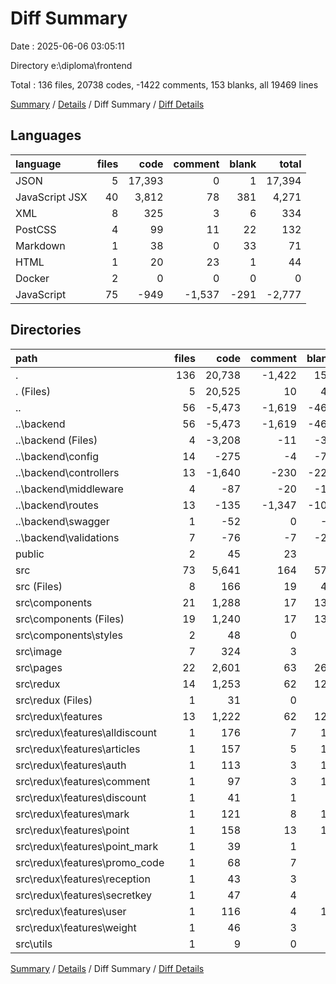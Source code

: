 # Diff Summary

Date : 2025-06-06 03:05:11

Directory e:\\diploma\\frontend

Total : 136 files,  20738 codes, -1422 comments, 153 blanks, all 19469 lines

[Summary](results.md) / [Details](details.md) / Diff Summary / [Diff Details](diff-details.md)

## Languages
| language | files | code | comment | blank | total |
| :--- | ---: | ---: | ---: | ---: | ---: |
| JSON | 5 | 17,393 | 0 | 1 | 17,394 |
| JavaScript JSX | 40 | 3,812 | 78 | 381 | 4,271 |
| XML | 8 | 325 | 3 | 6 | 334 |
| PostCSS | 4 | 99 | 11 | 22 | 132 |
| Markdown | 1 | 38 | 0 | 33 | 71 |
| HTML | 1 | 20 | 23 | 1 | 44 |
| Docker | 2 | 0 | 0 | 0 | 0 |
| JavaScript | 75 | -949 | -1,537 | -291 | -2,777 |

## Directories
| path | files | code | comment | blank | total |
| :--- | ---: | ---: | ---: | ---: | ---: |
| . | 136 | 20,738 | -1,422 | 153 | 19,469 |
| . (Files) | 5 | 20,525 | 10 | 42 | 20,577 |
| .. | 56 | -5,473 | -1,619 | -461 | -7,553 |
| ..\\backend | 56 | -5,473 | -1,619 | -461 | -7,553 |
| ..\\backend (Files) | 4 | -3,208 | -11 | -32 | -3,251 |
| ..\\backend\\config | 14 | -275 | -4 | -72 | -351 |
| ..\\backend\\controllers | 13 | -1,640 | -230 | -221 | -2,091 |
| ..\\backend\\middleware | 4 | -87 | -20 | -10 | -117 |
| ..\\backend\\routes | 13 | -135 | -1,347 | -102 | -1,584 |
| ..\\backend\\swagger | 1 | -52 | 0 | -4 | -56 |
| ..\\backend\\validations | 7 | -76 | -7 | -20 | -103 |
| public | 2 | 45 | 23 | 2 | 70 |
| src | 73 | 5,641 | 164 | 570 | 6,375 |
| src (Files) | 8 | 166 | 19 | 41 | 226 |
| src\\components | 21 | 1,288 | 17 | 138 | 1,443 |
| src\\components (Files) | 19 | 1,240 | 17 | 130 | 1,387 |
| src\\components\\styles | 2 | 48 | 0 | 8 | 56 |
| src\\image | 7 | 324 | 3 | 6 | 333 |
| src\\pages | 22 | 2,601 | 63 | 260 | 2,924 |
| src\\redux | 14 | 1,253 | 62 | 121 | 1,436 |
| src\\redux (Files) | 1 | 31 | 0 | 1 | 32 |
| src\\redux\\features | 13 | 1,222 | 62 | 120 | 1,404 |
| src\\redux\\features\\alldiscount | 1 | 176 | 7 | 16 | 199 |
| src\\redux\\features\\articles | 1 | 157 | 5 | 14 | 176 |
| src\\redux\\features\\auth | 1 | 113 | 3 | 11 | 127 |
| src\\redux\\features\\comment | 1 | 97 | 3 | 10 | 110 |
| src\\redux\\features\\discount | 1 | 41 | 1 | 5 | 47 |
| src\\redux\\features\\mark | 1 | 121 | 8 | 12 | 141 |
| src\\redux\\features\\point | 1 | 158 | 13 | 14 | 185 |
| src\\redux\\features\\point_mark | 1 | 39 | 1 | 5 | 45 |
| src\\redux\\features\\promo_code | 1 | 68 | 7 | 7 | 82 |
| src\\redux\\features\\reception | 1 | 43 | 3 | 5 | 51 |
| src\\redux\\features\\secretkey | 1 | 47 | 4 | 5 | 56 |
| src\\redux\\features\\user | 1 | 116 | 4 | 11 | 131 |
| src\\redux\\features\\weight | 1 | 46 | 3 | 5 | 54 |
| src\\utils | 1 | 9 | 0 | 4 | 13 |

[Summary](results.md) / [Details](details.md) / Diff Summary / [Diff Details](diff-details.md)